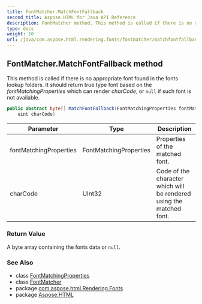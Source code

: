 ```yaml
---
title: FontMatcher.MatchFontFallback
second_title: Aspose.HTML for Java API Reference
description: FontMatcher method. This method is called if there is no appropriate font found in the fonts lookup folders. It should return true type font based on the fontMatchingProperties which can render charCode or null if such font is not available
type: docs
weight: 10
url: /java/com.aspose.html.rendering.fonts/fontmatcher/matchfontfallback/
---
```

## FontMatcher.MatchFontFallback method

This method is called if there is no appropriate font found in the fonts lookup folders. It should return true type font based on the *fontMatchingProperties* which can render *charCode*, or `null` if such font is not available.

```java
public abstract byte[] MatchFontFallback(FontMatchingProperties fontMatchingProperties, 
    uint charCode)
```

| Parameter | Type | Description |
| --- | --- | --- |
| fontMatchingProperties | FontMatchingProperties | Properties of the matched font. |
| charCode | UInt32 | Code of the character which will be rendered using the matched font. |

### Return Value

A byte array containing the fonts data or `null`.

### See Also

* class [FontMatchingProperties](../../fontmatchingproperties/)
* class [FontMatcher](../)
* package [com.aspose.html.Rendering.Fonts](../../fontmatcher/)
* package [Aspose.HTML](../../../)
